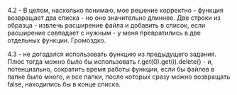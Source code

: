4.2 - В целом, насколько понимаю, мое решение корректно - функция возвращает два списка - но оно значительно длиннее. 
Две строки из образца - извлечь расширение файла и добавить в список, если расширение совпадает с нужным - у меня превратились в две отдельных функции. Громоздко.


4.3 - не догадался использовать функцию из предыдущего задания. Плюс тогда можно было бы использовать r.get(0).get(i).delete() - и, потенциально, 
сократить время работы функции, если бы файлов в папке было много, и все папки, после которых сразу можно возвращать false, находились бы в конце списка.
